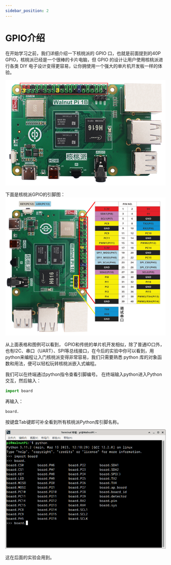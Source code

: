 ```yaml
---
sidebar_position: 2
---
```


# GPIO介绍

在开始学习之前，我们详细介绍一下核桃派的 GPIO 口，也就是前面提到的40P GPIO，核桃派已经是一个很棒的卡片电脑，但 GPIO 的设计让用户使用核桃派进行各类 DIY 电子设计变得更容易，让你拥使用一个强大的单片机开发板一样的体验。

![gpio](./img/gpio_intro/gpio.png)

下面是核桃派GPIO的引脚图：
![pinout](./img/gpio_intro/pinout.png)

从上面表格和图例可以看到， GPIO和传统的单片机开发相似，除了普通IO口外，也有I2C、串口（UART）、SPI等总线接口，在今后的实验中你可以看到，用python来编程让入门核桃派变得非常容易，我们只需要熟悉 python 库的对象函数和用法，便可以轻松玩转核桃派嵌入式编程。

我们可以在终端通过python指令查看引脚编号。
在终端输入python进入Python交互，然后输入：
```python
import board
```
再输入：
```python
board.
```
按键盘Tab键即可补全看到所有核桃派Python库引脚名称。

![blinka_gpio](./img/gpio_intro/blinka_gpio.png)

这在后面的实验会用到。